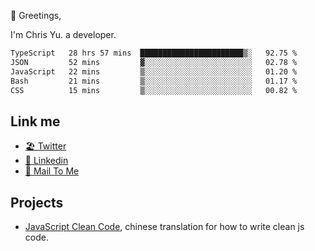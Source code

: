 👋 Greetings, 

I'm Chris Yu. a developer. 


<!--START_SECTION:waka-->

```txt
TypeScript   28 hrs 57 mins  ███████████████████████▒░   92.75 %
JSON         52 mins         ▓░░░░░░░░░░░░░░░░░░░░░░░░   02.78 %
JavaScript   22 mins         ▒░░░░░░░░░░░░░░░░░░░░░░░░   01.20 %
Bash         21 mins         ▒░░░░░░░░░░░░░░░░░░░░░░░░   01.17 %
CSS          15 mins         ▒░░░░░░░░░░░░░░░░░░░░░░░░   00.82 %
```

<!--END_SECTION:waka-->

## Link me

- [🏖️ Twitter](https://twitter.com/yuetong3yu)
- [🧳 Linkedin](https://www.linkedin.com/in/yuetong3yu)
- [📧 Mail To Me](mailto:yuetong3yu@gmail.com)


## Projects 

- [JavaScript Clean Code](https://js-clean-code-cn.vercel.app/), chinese translation for how to write clean js code.
